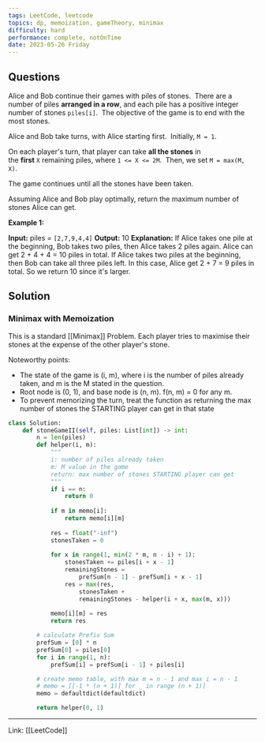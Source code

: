 ```yaml
---
tags: LeetCode, leetcode
topics: dp, memoization, gameTheory, minimax
difficulty: hard
performance: complete, notOnTime
date: 2023-05-26 Friday
---
```


## Questions

Alice and Bob continue their games with piles of stones.  There are a number of piles **arranged in a row**, and each pile has a positive integer number of stones `piles[i]`.  The objective of the game is to end with the most stones. 

Alice and Bob take turns, with Alice starting first.  Initially, `M = 1`.

On each player's turn, that player can take **all the stones** in the **first** `X` remaining piles, where `1 <= X <= 2M`.  Then, we set `M = max(M, X)`.

The game continues until all the stones have been taken.

Assuming Alice and Bob play optimally, return the maximum number of stones Alice can get.

**Example 1:**

**Input:** piles = `[2,7,9,4,4]`
**Output:** 10
**Explanation:**  If Alice takes one pile at the beginning, Bob takes two piles, then Alice takes 2 piles again. Alice can get 2 + 4 + 4 = 10 piles in total. If Alice takes two piles at the beginning, then Bob can take all three piles left. In this case, Alice get 2 + 7 = 9 piles in total. So we return 10 since it's larger.

## Solution

### Minimax with Memoization

This is a standard [[Minimax]] Problem. Each player tries to maximise their stones at the expense of the other player's stone.

Noteworthy points:
- The state of the game is (i, m), where i is the number of piles already taken, and m is the M stated in the question.
- Root node is (0, 1), and base node is (n, m). f(n, m) = 0 for any m. 
- To prevent memorizing the turn, treat the function as returning the max number of stones the STARTING player can get in that state

```python
class Solution:
    def stoneGameII(self, piles: List[int]) -> int:
        n = len(piles)
        def helper(i, m):
            """
            i: number of piles already taken
            m: M value in the game
            return: max number of stones STARTING player can get
            """
            if i == n:
                return 0
            
            if m in memo[i]:
                return memo[i][m]
            
            res = float("-inf") 
            stonesTaken = 0
            
            for x in range(1, min(2 * m, n - i) + 1):
                stonesTaken += piles[i + x - 1]
                remainingStones = 
	                prefSum[n - 1] - prefSum[i + x - 1]
                res = max(res, 
	                stonesTaken + 
	                remainingStones - helper(i + x, max(m, x)))
            
            memo[i][m] = res
            return res

        # calculate Prefix Sum
        prefSum = [0] * n
        prefSum[0] = piles[0]
        for i in range(1, n):
            prefSum[i] = prefSum[i - 1] + piles[i]

        # create memo table, with max m = n - 1 and max i = n - 1
        # memo = [[-1 * (n + 1)] for _ in range (n + 1)] 
        memo = defaultdict(defaultdict)

        return helper(0, 1) 
```

---
Link: [[LeetCode]]
